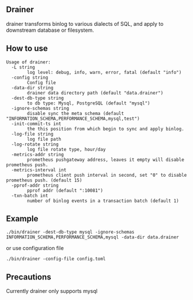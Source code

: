## Drainer

drainer transforms binlog to various dialects of SQL, and apply to downstream database or filesystem.

## How to use

```
Usage of drainer:
  -L string
       	log level: debug, info, warn, error, fatal (default "info")
  -config string
       	Config file
  -data-dir string
       	drainer data directory path (default "data.drainer")
  -dest-db-type string
       	to db type: Mysql, PostgreSQL (default "mysql")
  -ignore-schemas string
       	disable sync the meta schema (default "INFORMATION_SCHEMA,PERFORMANCE_SCHEMA,mysql,test")
  -init-commit-ts int
       	the this position from which begin to sync and apply binlog.
  -log-file string
       	log file path
  -log-rotate string
       	log file rotate type, hour/day
  -metrics-addr string
       	prometheus pushgateway address, leaves it empty will disable prometheus push.
  -metrics-interval int
       	prometheus client push interval in second, set "0" to disable prometheus push. (default 15)
  -pprof-addr string
       	pprof addr (default ":10081")
  -txn-batch int
       	number of binlog events in a transaction batch (default 1)
```


## Example

```
./bin/drainer -dest-db-type mysql -ignore-schemas INFORMATION_SCHEMA,PERFORMANCE_SCHEMA,mysql -data-dir data.drainer
```
or use configuration file

```
./bin/drainer -config-file config.toml
```

## Precautions
Currently drainer only supports mysql